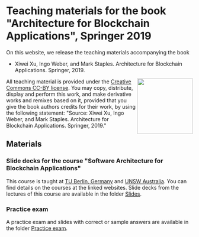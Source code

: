 # Teaching materials for the book "Architecture for Blockchain Applications", Springer 2019

On this website, we release the teaching materials accompanying the book
* Xiwei Xu, Ingo Weber, and Mark Staples. Architecture for Blockchain Applications. Springer, 2019.

<a href="https://creativecommons.org/licenses/by/4.0/" target="_blank"><img src="https://user-images.githubusercontent.com/66332933/129158846-d7295551-4071-4407-ad57-1ad6e0f44755.png" align="right" width="150" ></a>
All teaching material is provided under the [Creative Commons CC-BY license](https://creativecommons.org/licenses/by/4.0/). You may copy, distribute, display and perform this work, and make derivative works and remixes based on it, provided that you give the book authors credits for their work, by using the following statement: "Source: Xiwei Xu, Ingo Weber, and Mark Staples. Architecture for Blockchain Applications. Springer, 2019." 

## Materials

### Slide decks for the course "Software Architecture for Blockchain Applications"

This course is taught at [TU Berlin, Germany](https://moseskonto.tu-berlin.de/moses/modultransfersystem/bolognamodule/beschreibung/anzeigen.html?nummer=40971&version=3&sprache=2) and [UNSW Australia](https://www.handbook.unsw.edu.au/postgraduate/courses/2021/COMP6452).
You can find details on the courses at the linked websites.
Slide decks from the lectures of this course are available in the folder [Slides](./Slides/).

### Practice exam

A practice exam and slides with correct or sample answers are available in the folder [Practice exam](./Practice_exam/).

